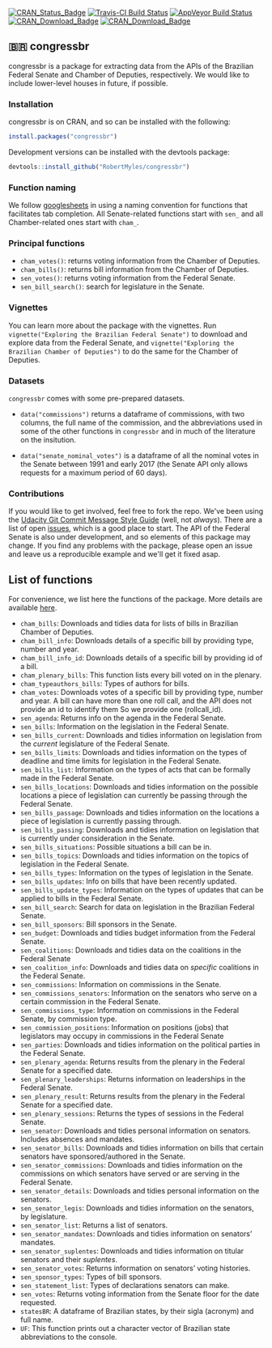 
[![CRAN\_Status\_Badge](http://www.r-pkg.org/badges/version/congressbr)](https://cran.r-project.org/package=congressbr) [![Travis-CI Build Status](https://travis-ci.org/RobertMyles/congressbr.svg?branch=master)](https://travis-ci.org/RobertMyles/congressbr) [![AppVeyor Build Status](https://ci.appveyor.com/api/projects/status/github/RobertMyles/congressbr?branch=master&svg=true)](https://ci.appveyor.com/project/RobertMyles/congressbr) [![CRAN\_Download\_Badge](http://cranlogs.r-pkg.org/badges/congressbr)](https://CRAN.R-project.org/package=congressbr) [![CRAN\_Download\_Badge](http://cranlogs.r-pkg.org/badges/grand-total/congressbr)](https://CRAN.R-project.org/package=congressbr)

🇧🇷 congressbr
-------------

congressbr is a package for extracting data from the APIs of the Brazilian Federal Senate and Chamber of Deputies, respectively. We would like to include lower-level houses in future, if possible.

### Installation

congressbr is on CRAN, and so can be installed with the following:

``` r
install.packages("congressbr")
```

Development versions can be installed with the devtools package:

``` r
devtools::install_github("RobertMyles/congressbr")
```

### Function naming

We follow [googlesheets](https://github.com/jennybc/googlesheets) in using a naming convention for functions that facilitates tab completion. All Senate-related functions start with `sen_` and all Chamber-related ones start with `cham_`.

### Principal functions

-   `cham_votes()`: returns voting information from the Chamber of Deputies.
-   `cham_bills()`: returns bill information from the Chamber of Deputies.
-   `sen_votes()`: returns voting information from the Federal Senate.
-   `sen_bill_search()`: search for legislature in the Senate.

### Vignettes

You can learn more about the package with the vignettes. Run `vignette("Exploring the Brazilian Federal Senate")` to download and explore data from the Federal Senate, and `vignette("Exploring the Brazilian Chamber of Deputies")` to do the same for the Chamber of Deputies.

### Datasets

`congressbr` comes with some pre-prepared datasets.

-   `data("commissions")` returns a dataframe of commissions, with two columns, the full name of the commission, and the abbreviations used in some of the other functions in `congressbr` and in much of the literature on the insitution.

-   `data("senate_nominal_votes")` is a dataframe of all the nominal votes in the Senate between 1991 and early 2017 (the Senate API only allows requests for a maximum period of 60 days).

### Contributions

If you would like to get involved, feel free to fork the repo. We've been using the [Udacity Git Commit Message Style Guide](https://udacity.github.io/git-styleguide/) (well, not *always*). There are a list of open [issues](https://github.com/RobertMyles/congressbr/issues), which is a good place to start. The API of the Federal Senate is also under development, and so elements of this package may change. If you find any problems with the package, please open an issue and leave us a reproducible example and we'll get it fixed asap.

List of functions
-----------------

For convenience, we list here the functions of the package. More details are available [here](https://cran.r-project.org/web/packages/congressbr/congressbr.pdf).

-   `cham_bills`: Downloads and tidies data for lists of bills in Brazilian Chamber of Deputies.
-   `cham_bill_info`: Downloads details of a specific bill by providing type, number and year.
-   `cham_bill_info_id`: Downloads details of a specific bill by providing id of a bill.
-   `cham_plenary_bills`: This function lists every bill voted on in the plenary.
-   `cham_typeauthors_bills`: Types of authors for bills.
-   `cham_votes`: Downloads votes of a specific bill by providing type, number and year. A bill can have more than one roll call, and the API does not provide an id to identify them So we provide one (rollcall\_id).
-   `sen_agenda`: Returns info on the agenda in the Federal Senate.
-   `sen_bills`: Information on the legislation in the Federal Senate.
-   `sen_bills_current`: Downloads and tidies information on legislation from the *current* legislature of the Federal Senate.
-   `sen_bills_limits`: Downloads and tidies information on the types of deadline and time limits for legislation in the Federal Senate.
-   `sen_bills_list`: Information on the types of acts that can be formally made in the Federal Senate.
-   `sen_bills_locations`: Downloads and tidies information on the possible locations a piece of legislation can currently be passing through the Federal Senate.
-   `sen_bills_passage`: Downloads and tidies information on the locations a piece of legislation is currently passing through.
-   `sen_bills_passing`: Downloads and tidies information on legislation that is currently under consideration in the Senate.
-   `sen_bills_situations`: Possible situations a bill can be in.
-   `sen_bills_topics`: Downloads and tidies information on the topics of legislation in the Federal Senate.
-   `sen_bills_types`: Information on the types of legislation in the Senate.
-   `sen_bills_updates`: Info on bills that have been recently updated.
-   `sen_bills_update_types`: Information on the types of updates that can be applied to bills in the Federal Senate.
-   `sen_bill_search`: Search for data on legislation in the Brazilian Federal Senate.
-   `sen_bill_sponsors`: Bill sponsors in the Senate.
-   `sen_budget`: Downloads and tidies budget information from the Federal Senate.
-   `sen_coalitions`: Downloads and tidies data on the coalitions in the Federal Senate
-   `sen_coalition_info`: Downloads and tidies data on *specific* coalitions in the Federal Senate.
-   `sen_commissions`: Information on commissions in the Senate.
-   `sen_commissions_senators`: Information on the senators who serve on a certain commission in the Federal Senate.
-   `sen_commissions_type`: Information on commissions in the Federal Senate, by commission type.
-   `sen_commission_positions`: Information on positions (jobs) that legislators may occupy in commissions in the Federal Senate
-   `sen_parties`: Downloads and tidies information on the political parties in the Federal Senate.
-   `sen_plenary_agenda`: Returns results from the plenary in the Federal Senate for a specified date.
-   `sen_plenary_leaderships`: Returns information on leaderships in the Federal Senate.
-   `sen_plenary_result`: Returns results from the plenary in the Federal Senate for a specified date.
-   `sen_plenary_sessions`: Returns the types of sessions in the Federal Senate.
-   `sen_senator`: Downloads and tidies personal information on senators. Includes absences and mandates.
-   `sen_senator_bills`: Downloads and tidies information on bills that certain senators have sponsored/authored in the Senate.
-   `sen_senator_commissions`: Downloads and tidies information on the commissions on which senators have served or are serving in the Federal Senate.
-   `sen_senator_details`: Downloads and tidies personal information on the senators.
-   `sen_senator_legis`: Downloads and tidies information on the senators, by legislature.
-   `sen_senator_list`: Returns a list of senators.
-   `sen_senator_mandates`: Downloads and tidies information on senators’ mandates.
-   `sen_senator_suplentes`: Downloads and tidies information on titular senators and their *suplentes*.
-   `sen_senator_votes`: Returns information on senators’ voting histories.
-   `sen_sponsor_types`: Types of bill sponsors.
-   `sen_statement_list`: Types of declarations senators can make.
-   `sen_votes`: Returns voting information from the Senate floor for the date requested.
-   `statesBR`: A dataframe of Brazilian states, by their sigla (acronym) and full name.
-   `UF`: This function prints out a character vector of Brazilian state abbreviations to the console.
